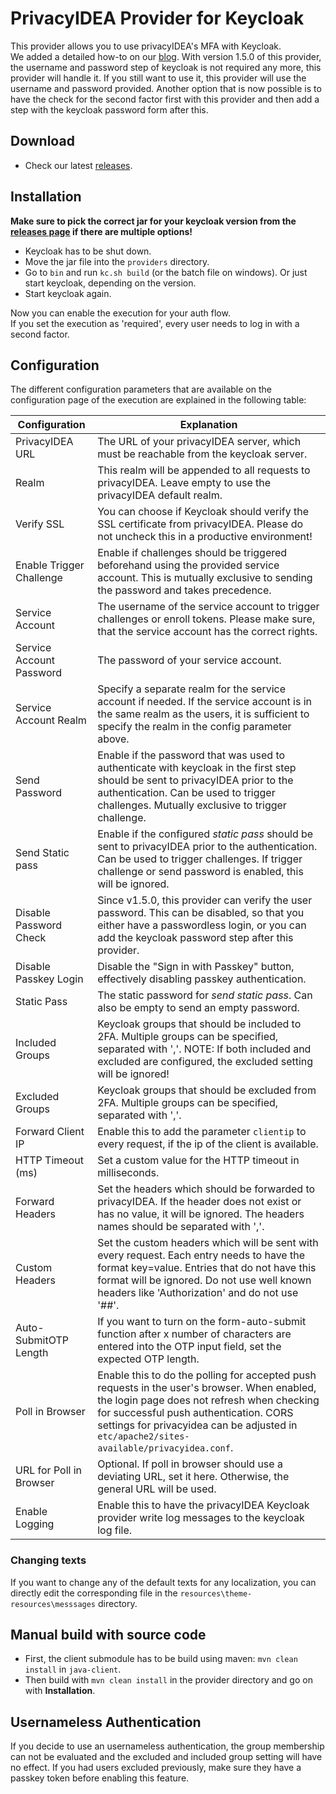 # PrivacyIDEA Provider for Keycloak

This provider allows you to use privacyIDEA's MFA with Keycloak.  
We added a detailed how-to on our [blog](https://community.privacyidea.org/t/how-to-use-keycloak-with-privacyidea/1132).
With version 1.5.0 of this provider, the username and password step of keycloak is not required any more, this provider will handle it.
If you still want to use it, this provider will use the username and password provided.
Another option that is now possible is to have the check for the second factor first with this provider and then add a step with the keycloak password form after this.
## Download

* Check our latest [releases](https://github.com/privacyidea/keycloak-provider/releases).

## Installation

**Make sure to pick the correct jar for your keycloak version from
the [releases page](https://github.com/privacyidea/keycloak-provider/releases) if there are multiple options!**

* Keycloak has to be shut down.
* Move the jar file into the `providers` directory.
* Go to `bin` and run `kc.sh build` (or the batch file on windows). Or just start keycloak, depending on the version.
* Start keycloak again.

Now you can enable the execution for your auth flow.  
If you set the execution as 'required', every user needs to log in with a second factor.

## Configuration

The different configuration parameters that are available on the configuration page of the execution are explained in
the following table:

| Configuration            | Explanation                                                                                                                                                                                                                                                                      |
|--------------------------|----------------------------------------------------------------------------------------------------------------------------------------------------------------------------------------------------------------------------------------------------------------------------------|
| PrivacyIDEA URL          | The URL of your privacyIDEA server, which must be reachable from the keycloak server.                                                                                                                                                                                            |
| Realm                    | This realm will be appended to all requests to privacyIDEA. Leave empty to use the privacyIDEA default realm.                                                                                                                                                                    |
| Verify SSL               | You can choose if Keycloak should verify the SSL certificate from privacyIDEA. Please do not uncheck this in a productive environment!                                                                                                                                           |
| Enable Trigger Challenge | Enable if challenges should be triggered beforehand using the provided service account. This is mutually exclusive to sending the password and takes precedence.                                                                                                                 |
| Service Account          | The username of the service account to trigger challenges or enroll tokens. Please make sure, that the service account has the correct rights.                                                                                                                                   |
| Service Account Password | The password of your service account.                                                                                                                                                                                                                                            |
| Service Account Realm    | Specify a separate realm for the service account if needed. If the service account is in the same realm as the users, it is sufficient to specify the realm in the config parameter above.                                                                                       |
| Send Password            | Enable if the password that was used to authenticate with keycloak in the first step should be sent to privacyIDEA prior to the authentication. Can be used to trigger challenges. Mutually exclusive to trigger challenge.                                                      |
| Send Static pass         | Enable if the configured *static pass* should be sent to privacyIDEA prior to the authentication. Can be used to trigger challenges. If trigger challenge or send password is enabled, this will be ignored.                                                                     |
| Disable Password Check   | Since v1.5.0, this provider can verify the user password. This can be disabled, so that you either have a passwordless login, or you can add the keycloak password step after this provider.                                                                                     |
| Disable Passkey Login    | Disable the "Sign in with Passkey" button, effectively disabling passkey authentication.                                                                                                                                                                                         |
| Static Pass              | The static password for *send static pass*. Can also be empty to send an empty password.                                                                                                                                                                                         |
| Included Groups          | Keycloak groups that should be included to 2FA. Multiple groups can be specified, separated with ','. NOTE: If both included and excluded are configured, the excluded setting will be ignored!                                                                                  |
| Excluded Groups          | Keycloak groups that should be excluded from 2FA. Multiple groups can be specified, separated with ','.                                                                                                                                                                          |
| Forward Client IP        | Enable this to add the parameter `clientip` to every request, if the ip of the client is available.                                                                                                                                                                              |
| HTTP Timeout (ms)        | Set a custom value for the HTTP timeout in milliseconds.                                                                                                                                                                                                                         |
| Forward Headers          | Set the headers which should be forwarded to privacyIDEA. If the header does not exist or has no value, it will be ignored. The headers names should be separated with ','.                                                                                                      |
| Custom Headers           | Set the custom headers which will be sent with every request. Each entry needs to have the format key=value. Entries that do not have this format will be ignored. Do not use well known headers like 'Authorization' and do not use '##'.                                       |
| Auto-SubmitOTP Length    | If you want to turn on the form-auto-submit function after x number of characters are entered into the OTP input field, set the expected OTP length.                                                                                                                             |
| Poll in Browser          | Enable this to do the polling for accepted push requests in the user's browser. When enabled, the login page does not refresh when checking for successful push authentication. CORS settings for privacyidea can be adjusted in `etc/apache2/sites-available/privacyidea.conf`. |
| URL for Poll in Browser  | Optional. If poll in browser should use a deviating URL, set it here. Otherwise, the general URL will be used.                                                                                                                                                                   |
| Enable Logging           | Enable this to have the privacyIDEA Keycloak provider write log messages to the keycloak log file.                                                                                                                                                                               |

### Changing texts

If you want to change any of the default texts for any localization, you can directly edit the corresponding file in the
`resources\theme-resources\messsages` directory.

## Manual build with source code

* First, the client submodule has to be build using maven: ``mvn clean install`` in ``java-client``.
* Then build with ``mvn clean install`` in the provider directory and go on with **Installation**.

## Usernameless Authentication

If you decide to use an usernameless authentication, the group membership can not be evaluated and the excluded and included group setting will have no effect.
If you had users excluded previously, make sure they have a passkey token before enabling this feature.